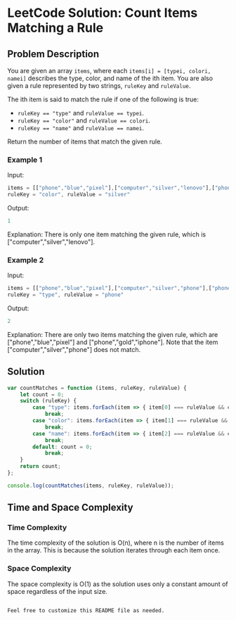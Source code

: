 
# LeetCode Solution: Count Items Matching a Rule

## Problem Description

You are given an array `items`, where each `items[i] = [typei, colori, namei]` describes the type, color, and name of the ith item. You are also given a rule represented by two strings, `ruleKey` and `ruleValue`.

The ith item is said to match the rule if one of the following is true:

- `ruleKey == "type"` and `ruleValue == typei`.
- `ruleKey == "color"` and `ruleValue == colori`.
- `ruleKey == "name"` and `ruleValue == namei`.

Return the number of items that match the given rule.

### Example 1

Input:
```javascript
items = [["phone","blue","pixel"],["computer","silver","lenovo"],["phone","gold","iphone"]],
ruleKey = "color", ruleValue = "silver"
```
Output:
```javascript
1
```
Explanation: There is only one item matching the given rule, which is ["computer","silver","lenovo"].

### Example 2

Input:
```javascript
items = [["phone","blue","pixel"],["computer","silver","phone"],["phone","gold","iphone"]],
ruleKey = "type", ruleValue = "phone"
```
Output:
```javascript
2
```
Explanation: There are only two items matching the given rule, which are ["phone","blue","pixel"] and ["phone","gold","iphone"]. Note that the item ["computer","silver","phone"] does not match.

## Solution

```javascript
var countMatches = function (items, ruleKey, ruleValue) {
    let count = 0;
    switch (ruleKey) {
        case "type": items.forEach(item => { item[0] === ruleValue && count++ })
            break;
        case "color": items.forEach(item => { item[1] === ruleValue && count++ })
            break;
        case "name": items.forEach(item => { item[2] === ruleValue && count++ })
            break;
        default: count = 0;
            break;
    }
    return count;
};

console.log(countMatches(items, ruleKey, ruleValue));
```

## Time and Space Complexity

### Time Complexity
The time complexity of the solution is O(n), where n is the number of items in the array. This is because the solution iterates through each item once.

### Space Complexity
The space complexity is O(1) as the solution uses only a constant amount of space regardless of the input size.
```

Feel free to customize this README file as needed.

